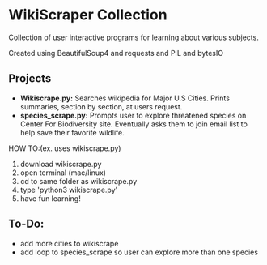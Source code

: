 # WikiScraper Collection
Collection of user interactive programs for learning about various subjects.

Created using BeautifulSoup4 and requests and PIL and bytesIO

## Projects
- <b>Wikiscrape.py:</b> Searches wikipedia for Major U.S Cities.  Prints summaries, section by section, at users request.
- <b>species_scrape.py:</b> Prompts user to explore threatened species on Center For Biodiversity site.  Eventually asks them to join email list to help save their favorite wildlife.

HOW TO:(ex. uses wikiscrape.py)
1. download wikiscrape.py
2. open terminal (mac/linux)
3. cd to same folder as wikiscrape.py
4. type 'python3 wikiscrape.py'
5. have fun learning!
  
   
## To-Do:

- add more cities to wikiscrape
- add loop to species_scrape so user can explore more than one species
